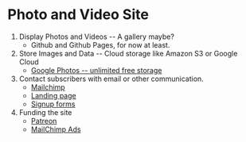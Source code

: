 # Photo and Video Site  

1. Display Photos and Videos -- A gallery maybe?
    * Github and Github Pages, for now at least.
2. Store Images and Data -- Cloud storage like Amazon S3 or Google Cloud  
    * [Google Photos -- unlimited free storage](https://support.google.com/photos/answer/6220791?hl=en&ref_topic=6156061)
3. Contact subscribers with email or other communication.
    * [Mailchimp](https://mailchimp.com/resources/mailchimp-101/)
    * [Landing page](https://mailchimp.com/features/landing-pages/)
    * [Signup forms](https://mailchimp.com/features/custom-forms/)
4. Funding the site
    * [Patreon](https://www.patreon.com/)
    * [MailChimp Ads](https://mailchimp.com/features/custom-forms/)
